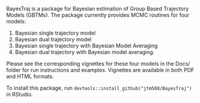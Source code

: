 BayesTraj is a package for Bayesian estimation of Group Based Trajectory Models (GBTMs). The package currently provides MCMC routines for four models:

1. Bayesian single trajectory model
2. Bayesian dual trajectory model
3. Bayesian single trajectory with Bayesian Model Averaging
4. Bayesian dual trajectory with Bayesian model averaging.

Please see the corresponding vignettes for these four models in the Docs/ folder for run instructions and examples. Vignettes are available in both PDF and HTML formats.

To install this package, run `devtools::install_github("jtm508/BayesTraj")` in RStudio.
